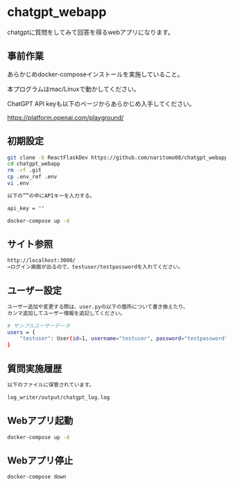 # chatgpt_webapp

chatgptに質問をしてみて回答を得るwebアプリになります。

## 事前作業

あらかじめdocker-composeインストールを実施していること。

本プログラムはmac/Linuxで動かしてください。

ChatGPT API keyも以下のページからあらかじめ入手してください。

https://platform.openai.com/playground/

## 初期設定

```bash
git clone -b ReactFlaskDev https://github.com/naritomo08/chatgpt_webapp.git
cd chatgpt_webapp
rm -rf .git
cp .env_ref .env
vi .env

以下の””の中にAPIキーを入力する。

api_key = ""

docker-compose up -d
```

## サイト参照

```bash
http://localhost:3000/
→ログイン画面が出るので、testuser/testpasswordを入れてください。
```

## ユーザー設定

```bash
ユーザー追加や変更する際は、user.pyの以下の箇所について書き換えたり、
カンマ追加してユーザー情報を追記してください。

# サンプルユーザーデータ
users = {
    "testuser": User(id=1, username="testuser", password="testpassword")
}

```

## 質問実施履歴

```bash
以下のファイルに保管されています。

log_writer/output/chatgpt_log.log
```

## Webアプリ起動

```bash
docker-compose up -d
```

## Webアプリ停止

```bash
docker-compose down
```
